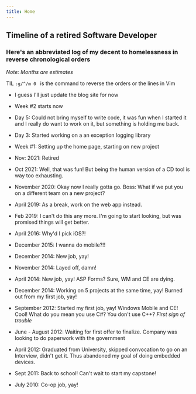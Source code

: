 ```yaml
---
title: Home
---
```


## Timeline of a retired Software Developer
### Here's an abbreviated log of my decent to homelessness in reverse chronological orders

*Note: Months are estimates*

TIL ```:g/^/m 0 ``` is the command to reverse the orders or the lines in Vim

- I guess I'll just update the blog site for now
- Week #2 starts now
- Day 5: Could not bring myself to write code, it was fun when I started it and I really do want to work on it, but something is holding me back.
- Day 3: Started working on a an exception logging library
- Week #1: Setting up the home page, starting on new project

- Nov: 2021: Retired
- Oct 2021: Well, that was fun! But being the human version of a CD tool is way too exhausting.
- November 2020: Okay now I really gotta go. Boss: What if we put you on a different team on a new project?
- April 2019: As a break, work on the web app instead.
- Feb 2019: I can't do this any more. I'm going to start looking, but was promised things will get better.
- April 2016: Why'd I pick iOS?!
- December 2015: I wanna do mobile?!!
- December 2014: New job, yay!
- November 2014: Layed off, damn!
- April 2014: New job, yay! ASP Forms? Sure, WM and CE are dying.
- December 2014: Working on 5 projects at the same time, yay! Burned out from my first job, yay!
- September 2012: Started my first job, yay! Windows Mobile and CE! Cool! What do you mean you use C#? You don't use C++?
*First sign of trouble*
- June - August 2012: Waiting for first offer to finalize. Company was looking to do paperwork with the government
- April 2012: Graduated from University, skipped convocation to go on an Interview, didn't get it. Thus abandoned my goal of doing embedded devices.
- Sept 2011: Back to school! Can't wait to start my capstone!
- July 2010: Co-op job, yay!

